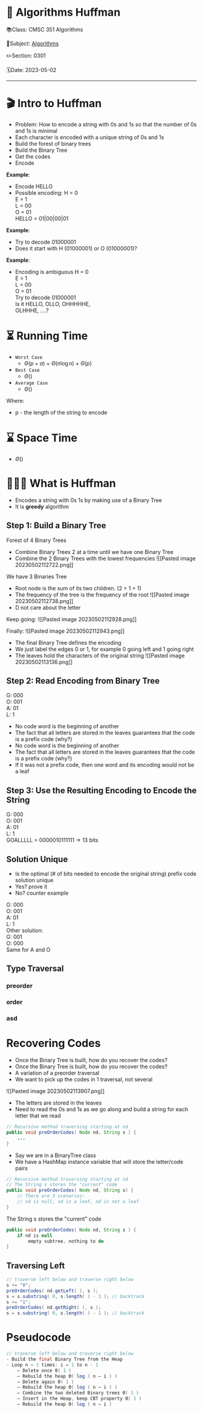 # 🔰 Algorithms Huffman

📚Class: CMSC 351 Algorithms

📘Subject: <a href="https://github.com/lamula21/cheat-sheets/blob/main/CMSC%20351%20Algorithms/Algorithms.md">Algorithms</a>

✏️Section: 0301

🗓️Date: 2023-05-02

---
# 🎬 Intro to Huffman
- Problem: How to encode a string with 0s and 1s so that the number of 0s and 1s is  minimal  
- Each character is encoded with a unique string of 0s and 1s
- Build the forest of binary trees
- Build the Binary Tree
- Get the codes
- Encode

**Example**: 
- Encode HELLO  
- Possible encoding:
H = 0  
E = 1  
L = 00  
O = 01  
HELLO = 01|00|00|01

**Example**:
- Try to decode 01000001  
- Does it start with H (01000001) or O (01000001)?

**Example**:
- Encoding is ambiguous
H = 0  
E = 1  
L = 00  
O = 01  
Try to decode 01000001  
Is it HELLO, OLLO, OHHHHHE,  
OLHHHE, ....?

# ⏳ Running Time

- `Worst Case`
	- $Θ\left( p + a  \right)$ + $Θ\left( n \log n  \right)$ + $Θ\left( p \right)$
- `Best Case`
	- $Θ\left(   \right)$
- `Average Case`
	- $Θ\left(   \right)$

Where:
- p - the length of the string to encode


# ⌛️ Space Time
- $Θ \left(   \right)$

# 🤷🏻‍♂️ What is Huffman
- Encodes a string with 0s 1s by making use of  a Binary Tree
- It is **greedy** algorithm

## Step 1: Build a Binary Tree

Forest of 4 Binary Trees
- Combine Binary Trees 2 at a time until we have one Binary Tree
- Combine the 2 Binary Trees with the lowest frequencies
![[Pasted image 20230502112722.png]]

We have 3 Binaries Tree
- Root node is the sum of its two children. (2 = 1 + 1)
- The frequency of the tree is the frequency of the root
![[Pasted image 20230502112738.png]]
- D not care about the letter

Keep going:
![[Pasted image 20230502112928.png]]

Finally:
![[Pasted image 20230502112943.png]]
- The final Binary Tree defines the encoding  
- We just label the edges 0 or 1, for example 0 going left and 1 going right  
- The leaves hold the characters of the original string
![[Pasted image 20230502113136.png]]


## Step 2: Read Encoding from Binary Tree

G: 000  
O: 001  
A: 01  
L: 1  
- No code word is the beginning of another  
- The fact that all letters are stored in the leaves guarantees that the code is a prefix code (why?)
- No code word is the beginning of another  
- The fact that all letters are stored in the leaves guarantees that the code is a prefix code (why?)  
- If it was not a prefix code, then one word and its encoding would not be a leaf

## Step 3: Use the Resulting Encoding to Encode the String

G: 000  
O: 001  
A: 01  
L: 1  
GOALLLLL = 0000010111111 -> 13 bits


## Solution Unique
- Is the optimal (# of bits needed to encode the original string) prefix code solution unique
- Yes? prove it  
- No? counter example

G: 000  
O: 001  
A: 01  
L: 1  
Other solution:  
G: 001  
O: 000  
Same for A and O

## Type Traversal

### preorder
### order 
### asd

# Recovering Codes
- Once the Binary Tree is built, how do you recover the codes?
- Once the Binary Tree is built, how do you  recover the codes?  
- A variation of a preorder traversal  
- We want to pick up the codes in 1 traversal, not several

![[Pasted image 20230502113907.png]]

- The letters are stored in the leaves  
- Need to read the 0s and 1s as we go  along and build a string for each letter that we read  
```java
// Recursive method traversing starting at nd  
public void preOrderCodes( Node nd, String s ) {
	...
}
```


- Say we are in a BinaryTree class  
- We have a HashMap instance variable that will store the letter/code pairs  
```java
// Recursive method traversing starting at nd  
// The String s stores the "current" code  
public void preOrderCodes( Node nd, String s) {
	// There are 3 scenarios:  
	// nd is null, nd is a leaf, nd is not a leaf  
}

```


The String s stores the "current" code  
```java
public void preOrderCodes( Node nd, String s ) {  
	if nd is null  
		empty subtree, nothing to do
}
```


## Traversing Left

```java
// traverse left below and traverse right below  
s += "0";  
preOrderCodes( nd.getLeft( ), s );  
s = s.substring( 0, s.length( ) - 1 ); // backtrack  
s += "1";  
preOrderCodes( nd.getRight( ), s );  
s = s.substring( 0, s.length( ) - 1 ); // backtrack
```

# Pseudocode

```java
// traverse left below and traverse right below  
- Build the final Binary Tree from the Heap  
- Loop n – 1 times: i = 1 to n - 1  
	– Delete once Θ( 1 )  
	– Rebuild the heap Θ( log ( n – i ) )  
	– Delete again Θ( 1 )  
	– Rebuild the heap Θ( log ( n – i ) )  
	– Combine the two deleted Binary trees Θ( 1 )  
	– Insert in the Heap, keep CBT property Θ( 1 )  
	– Rebuild the heap Θ( log ( n – i )
```

